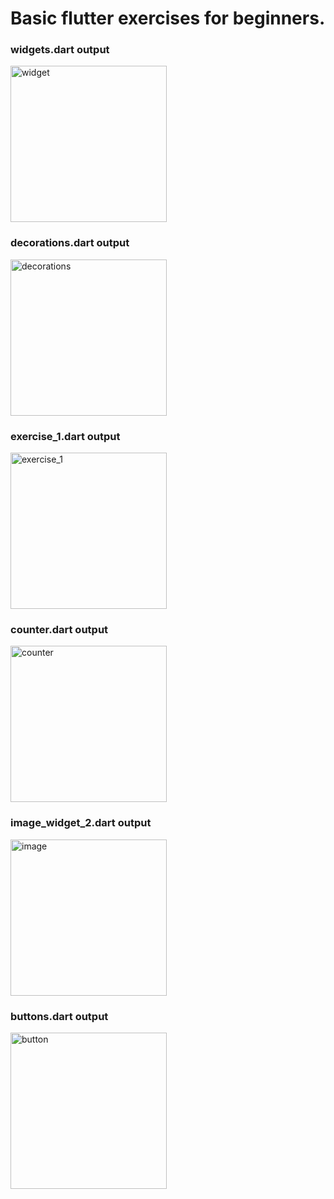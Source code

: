 # Basic flutter exercises for beginners.
### widgets.dart output
<img src = "https://user-images.githubusercontent.com/56637126/198999921-87a4c5ae-9341-4c6c-b044-be50966653e1.png" alt = "widget" style="width:250px;" />

### decorations.dart output
<img src = "https://user-images.githubusercontent.com/56637126/199013070-bd43a446-c79e-4229-b757-4b3835422676.png" alt = "decorations" style = "width:250px;" />

### exercise_1.dart output
<img src = "https://user-images.githubusercontent.com/56637126/199173702-0c9e0bbf-bfe5-46c7-9765-d38dd956698c.png" alt = "exercise_1" style = "width:250px;" />

### counter.dart output
<img src = "https://user-images.githubusercontent.com/56637126/199221494-c41c2df5-869e-4c31-be1d-783266df7f9c.png" alt = "counter" style = "width:250px;" />

### image_widget_2.dart output
<img src = "https://user-images.githubusercontent.com/56637126/199267912-3d941793-1081-470e-aae1-e1325578398e.png" alt = "image" style = "width:250px;" />

### buttons.dart output
<img src = "https://user-images.githubusercontent.com/56637126/199418580-cba5865f-8f74-41d3-907f-0d1a477dce87.png" alt = "button" style = "width:250px;" />
